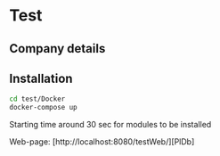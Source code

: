 # Test
## Company details

## Installation

```sh
cd test/Docker
docker-compose up
```
Starting time around 30 sec for modules to be installed

Web-page: [http://localhost:8080/testWeb/][PlDb] 

